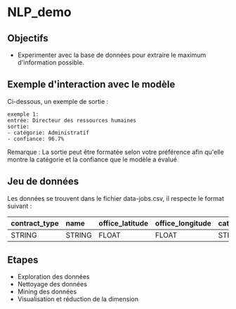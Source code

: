 # NLP_demo

## Objectifs
- Experimenter avec la base de données pour extraire le maximum d'information possible.

## Exemple d'interaction avec le modèle
Ci-dessous, un exemple de sortie :

```
exemple 1:
entrée: Directeur des ressources humaines
sortie: 
- catégorie: Administratif
- confiance: 96.7%
```
Remarque : La sortie peut être formatée selon votre préférence afin qu'elle montre la catégorie et la confiance que le modèle a évalué

## Jeu de données
Les données se trouvent dans le fichier data-jobs.csv, il respecte le format suivant :

| contract_type | name | office_latitude | office_longitude | category_name |
|---------|:------|:------|:------|:------|
| STRING  | STRING  | FLOAT | FLOAT | STRING

## Etapes
- Exploration des données
- Nettoyage des données
- Mining des données
- Visualisation et réduction de la dimension
